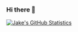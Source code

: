 ### Hi there 👋

[![Jake's GitHub Statistics](https://github-readme-stats.vercel.app/api?username=qutosdev)](https://github.com/qutosdev/github-readme-stats)

<!--
**qutosdev/qutosdev** is a ✨ _special_ ✨ repository because its `README.md` (this file) appears on your GitHub profile.

Here are some ideas to get you started:

- 🔭 I’m currently working on ...
- 🌱 I’m currently learning ...
- 👯 I’m looking to collaborate on ...
- 🤔 I’m looking for help with ...
- 💬 Ask me about ...
- 📫 How to reach me: ...
- 😄 Pronouns: ...
- ⚡ Fun fact: ...
-->
